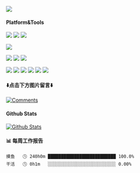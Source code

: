 <img src="https://api.moedog.org/count/@github.readme?theme=booru-lewd">

#### Platform&Tools
[![](https://img.shields.io/badge/Windows-11-2376bc?style=flat-square&logo=windows&logoColor=ffffff)](https://www.microsoft.com/windows/get-windows-11)
[![](https://img.shields.io/badge/Windows%20Server-2025-262577?style=flat-square&logo=windows&logoColor=ffffff)](https://www.microsoft.com/windows-server)
[![](https://img.shields.io/badge/REDMI%20Mi-Note%2014%20Pro-f45a00?style=flat-square&logo=xiaomi&logoColor=ffffff)](https://www.mi.com/)

[![](https://img.shields.io/badge/IDE-Visual%20Studio%20Code-blue?style=flat-square&logo=visual-studio-code&logoColor=ffffff)](https://code.visualstudio.com/)

[![](https://img.shields.io/badge/-HTML5-E34F26?style=flat-square&logo=html5&logoColor=white)](https://html.spec.whatwg.org/)
[![](https://img.shields.io/badge/-CSS3-1572B6?style=flat-square&logo=css3&logoColor=white)](https://www.w3.org/Style/CSS/)
[![](https://img.shields.io/badge/-JavaScript-f7e018?style=flat-square&logo=javascript&logoColor=white)](https://www.ecma-international.org/)

[![](https://img.shields.io/badge/-Git-f05032?style=flat-square&logo=git&logoColor=white)](https://git-scm.com/)
[![](https://img.shields.io/badge/-PHP-777bb4?style=flat-square&logo=php&logoColor=ffffff)](https://www.php.net/)
[![](https://img.shields.io/badge/-Node.js-43853d?style=flat-square&logo=node.js&logoColor=ffffff)](https://nodejs.org/)
[![](https://img.shields.io/badge/-NPM-cb3837?style=flat-square&logo=npm&logoColor=white)](https://npmjs.com/)
[![](https://img.shields.io/badge/-MySQL-4479a1?style=flat-square&logo=mysql&logoColor=white)](https://www.mysql.com/)
[![](https://img.shields.io/badge/-Microsoft%20IIS-00a8e8?style=flat-square&logo=microsoft&logoColor=ffffff)](https://www.iis.net/)

#### ⬇️点击下方图片留言⬇️
[![Comments](https://api.moedog.org/room/@xinko-neko.github/svg?width=600&height=160&limit=20&theme=light&title=xinko-neko@github:%20~&fontSize=13)](https://api.moedog.org/room/@xinko-neko.github?title=%E7%8B%97%E5%AD%90%E7%9A%84%20Github%20%E7%95%99%E8%A8%80%E6%9D%BF)

#### Github Stats
[![Github Stats](https://github-readme-stats-one-bice.vercel.app/api?username=xinko-neko&show_icons=true&line_height=20&role=OWNER,ORGANIZATION_MEMBER,COLLABORATOR)](https://github.com/anuraghazra/github-readme-stats)

#### 📊 每周工作报告
```text
摸鱼   🕓 240h0m ██████████████████████████ 100.0%
干活   🕓 0h1m   ░░░░░░░░░░░░░░░░░░░░░░░░░░ 0.00%
```

<!--
**xinko-neko/xinko-neko** is a ✨ _special_ ✨ repository because its `README.md` (this file) appears on your GitHub profile.

Here are some ideas to get you started:

- 🔭 I’m currently working on ...
- 🌱 I’m currently learning ...
- 👯 I’m looking to collaborate on ...
- 🤔 I’m looking for help with ...
- 💬 Ask me about ...
- 📫 How to reach me: ...
- 😄 Pronouns: ...
- ⚡ Fun fact: ...
-->
